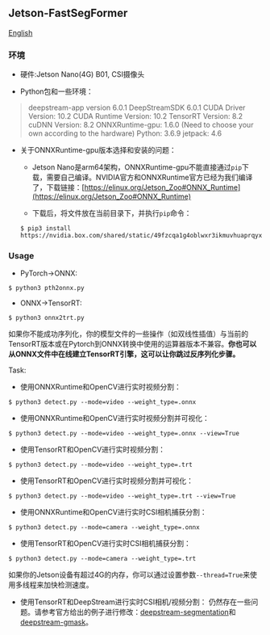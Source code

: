 ## Jetson-FastSegFormer

[English](https://github.com/caixiongjiang/FastSegFormer-pyqt/blob/main/jetson-FastSegFormer/README.md)

### 环境

* 硬件:Jetson Nano(4G) B01, CSI摄像头

* Python包和一些环境：

> deepstream-app version 6.0.1
> DeepStreamSDK 6.0.1
> CUDA Driver Version: 10.2
> CUDA Runtime Version: 10.2
> TensorRT Version: 8.2
> cuDNN Version: 8.2
> ONNXRuntime-gpu: 1.6.0 (Need to choose your own according to the hardware)
> Python: 3.6.9
> jetpack: 4.6

* 关于ONNXRuntime-gpu版本选择和安装的问题：
    * Jetson Nano是arm64架构，ONNXRuntime-gpu不能直接通过`pip`下载，需要自己编译。NVIDIA官方和ONNXRuntime官方已经为我们编译了，下载链接：[https://elinux.org/Jetson_Zoo#ONNX_Runtime](https://elinux.org/Jetson_Zoo#ONNX_Runtime)

    * 下载后，将文件放在当前目录下，并执行`pip`命令：
    ```shell
    $ pip3 install https://nvidia.box.com/shared/static/49fzcqa1g4oblwxr3ikmuvhuaprqyxb7.whl
    ```
### Usage

* PyTorch->ONNX:
```shell
$ python3 pth2onnx.py
```
* ONNX->TensorRT:
```shell
$ python3 onnx2trt.py
```
如果你不能成功序列化，你的模型文件的一些操作（如双线性插值）与当前的TensorRT版本或在Pytorch到ONNX转换中使用的运算器版本不兼容。**你也可以从ONNX文件中在线建立TensorRT引擎，这可以让你跳过反序列化步骤。**

Task:

* 使用ONNXRuntime和OpenCV进行实时视频分割：
```shell
$ python3 detect.py --mode=video --weight_type=.onnx 
```
* 使用ONNXRuntime和OpenCV进行实时视频分割并可视化：
```shell
$ python3 detect.py --mode=video --weight_type=.onnx --view=True
```
* 使用TensorRT和OpenCV进行实时视频分割：
```shell
$ python3 detect.py --mode=video --weight_type=.trt
```
* 使用TensorRT和OpenCV进行实时视频分割并可视化：
```shell
$ python3 detect.py --mode=video --weight_type=.trt --view=True
```
* 使用ONNXRuntime和OpenCV进行实时CSI相机捕获分割：
```shell
$ python3 detect.py --mode=camera --weight_type=.onnx 
```
* 使用TensorRT和OpenCV进行实时CSI相机捕获分割：
```shell
$ python3 detect.py --mode=camera --weight_type=.trt 
```

如果你的Jetson设备有超过4G的内存，你可以通过设置参数`--thread=True`来使用多线程来加快检测速度。

* 使用TensorRT和DeepStream进行实时CSI相机/视频分割：
仍然存在一些问题。请参考官方给出的例子进行修改：[deepstream-segmentation](https://github.com/NVIDIA-AI-IOT/deepstream_python_apps/tree/master/apps/deepstream-segmentation)和[deepstream-gmask](https://github.com/NVIDIA-AI-IOT/deepstream_python_apps/tree/master/apps/deepstream-segmask)。
